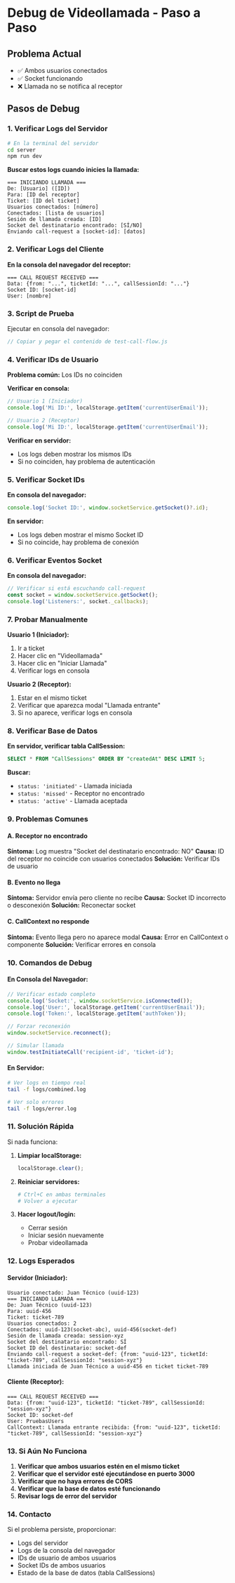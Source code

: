 # Debug de Videollamada - Paso a Paso

## Problema Actual

- ✅ Ambos usuarios conectados
- ✅ Socket funcionando
- ❌ Llamada no se notifica al receptor

## Pasos de Debug

### 1. Verificar Logs del Servidor

```bash
# En la terminal del servidor
cd server
npm run dev
```

**Buscar estos logs cuando inicies la llamada:**

```
=== INICIANDO LLAMADA ===
De: [Usuario] ([ID])
Para: [ID del receptor]
Ticket: [ID del ticket]
Usuarios conectados: [número]
Conectados: [lista de usuarios]
Sesión de llamada creada: [ID]
Socket del destinatario encontrado: [SÍ/NO]
Enviando call-request a [socket-id]: [datos]
```

### 2. Verificar Logs del Cliente

**En la consola del navegador del receptor:**

```
=== CALL REQUEST RECEIVED ===
Data: {from: "...", ticketId: "...", callSessionId: "..."}
Socket ID: [socket-id]
User: [nombre]
```

### 3. Script de Prueba

Ejecutar en consola del navegador:

```javascript
// Copiar y pegar el contenido de test-call-flow.js
```

### 4. Verificar IDs de Usuario

**Problema común:** Los IDs no coinciden

**Verificar en consola:**

```javascript
// Usuario 1 (Iniciador)
console.log('Mi ID:', localStorage.getItem('currentUserEmail'));

// Usuario 2 (Receptor)
console.log('Mi ID:', localStorage.getItem('currentUserEmail'));
```

**Verificar en servidor:**

- Los logs deben mostrar los mismos IDs
- Si no coinciden, hay problema de autenticación

### 5. Verificar Socket IDs

**En consola del navegador:**

```javascript
console.log('Socket ID:', window.socketService.getSocket()?.id);
```

**En servidor:**

- Los logs deben mostrar el mismo Socket ID
- Si no coincide, hay problema de conexión

### 6. Verificar Eventos Socket

**En consola del navegador:**

```javascript
// Verificar si está escuchando call-request
const socket = window.socketService.getSocket();
console.log('Listeners:', socket._callbacks);
```

### 7. Probar Manualmente

**Usuario 1 (Iniciador):**

1. Ir a ticket
2. Hacer clic en "Videollamada"
3. Hacer clic en "Iniciar Llamada"
4. Verificar logs en consola

**Usuario 2 (Receptor):**

1. Estar en el mismo ticket
2. Verificar que aparezca modal "Llamada entrante"
3. Si no aparece, verificar logs en consola

### 8. Verificar Base de Datos

**En servidor, verificar tabla CallSession:**

```sql
SELECT * FROM "CallSessions" ORDER BY "createdAt" DESC LIMIT 5;
```

**Buscar:**

- `status: 'initiated'` - Llamada iniciada
- `status: 'missed'` - Receptor no encontrado
- `status: 'active'` - Llamada aceptada

### 9. Problemas Comunes

#### A. Receptor no encontrado

**Síntoma:** Log muestra "Socket del destinatario encontrado: NO"
**Causa:** ID del receptor no coincide con usuarios conectados
**Solución:** Verificar IDs de usuario

#### B. Evento no llega

**Síntoma:** Servidor envía pero cliente no recibe
**Causa:** Socket ID incorrecto o desconexión
**Solución:** Reconectar socket

#### C. CallContext no responde

**Síntoma:** Evento llega pero no aparece modal
**Causa:** Error en CallContext o componente
**Solución:** Verificar errores en consola

### 10. Comandos de Debug

#### En Consola del Navegador:

```javascript
// Verificar estado completo
console.log('Socket:', window.socketService.isConnected());
console.log('User:', localStorage.getItem('currentUserEmail'));
console.log('Token:', localStorage.getItem('authToken'));

// Forzar reconexión
window.socketService.reconnect();

// Simular llamada
window.testInitiateCall('recipient-id', 'ticket-id');
```

#### En Servidor:

```bash
# Ver logs en tiempo real
tail -f logs/combined.log

# Ver solo errores
tail -f logs/error.log
```

### 11. Solución Rápida

Si nada funciona:

1. **Limpiar localStorage:**

   ```javascript
   localStorage.clear();
   ```

2. **Reiniciar servidores:**

   ```bash
   # Ctrl+C en ambas terminales
   # Volver a ejecutar
   ```

3. **Hacer logout/login:**
   - Cerrar sesión
   - Iniciar sesión nuevamente
   - Probar videollamada

### 12. Logs Esperados

#### Servidor (Iniciador):

```
Usuario conectado: Juan Técnico (uuid-123)
=== INICIANDO LLAMADA ===
De: Juan Técnico (uuid-123)
Para: uuid-456
Ticket: ticket-789
Usuarios conectados: 2
Conectados: uuid-123(socket-abc), uuid-456(socket-def)
Sesión de llamada creada: session-xyz
Socket del destinatario encontrado: SÍ
Socket ID del destinatario: socket-def
Enviando call-request a socket-def: {from: "uuid-123", ticketId: "ticket-789", callSessionId: "session-xyz"}
Llamada iniciada de Juan Técnico a uuid-456 en ticket ticket-789
```

#### Cliente (Receptor):

```
=== CALL REQUEST RECEIVED ===
Data: {from: "uuid-123", ticketId: "ticket-789", callSessionId: "session-xyz"}
Socket ID: socket-def
User: PruebasUsers
CallContext: Llamada entrante recibida: {from: "uuid-123", ticketId: "ticket-789", callSessionId: "session-xyz"}
```

### 13. Si Aún No Funciona

1. **Verificar que ambos usuarios estén en el mismo ticket**
2. **Verificar que el servidor esté ejecutándose en puerto 3000**
3. **Verificar que no haya errores de CORS**
4. **Verificar que la base de datos esté funcionando**
5. **Revisar logs de error del servidor**

### 14. Contacto

Si el problema persiste, proporcionar:

- Logs del servidor
- Logs de la consola del navegador
- IDs de usuario de ambos usuarios
- Socket IDs de ambos usuarios
- Estado de la base de datos (tabla CallSessions)

